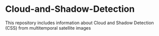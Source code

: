 # Cloud-and-Shadow-Detection
This repository includes information about Cloud and Shadow Detection (CSS) from multitemporal satellite images
